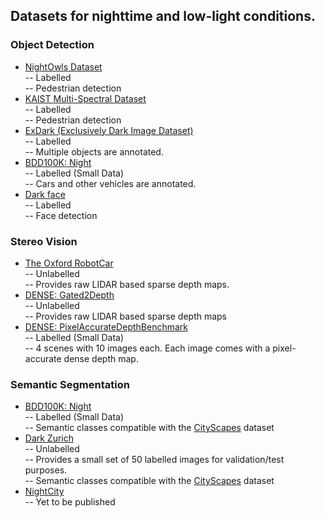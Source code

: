 ## Datasets for nighttime and low-light conditions. 

### Object Detection
- [NightOwls Dataset](https://www.nightowls-dataset.org/)  
-- Labelled  
-- Pedestrian detection
- [KAIST Multi-Spectral Dataset](https://soonminhwang.github.io/rgbt-ped-detection/data/)  
-- Labelled  
-- Pedestrian detection
- [ExDark (Exclusively Dark Image Dataset)](https://github.com/cs-chan/Exclusively-Dark-Image-Dataset)  
-- Labelled  
-- Multiple objects are annotated. 
- [BDD100K: Night](https://bdd-data.berkeley.edu/)  
-- Labelled (Small Data)  
-- Cars and other vehicles are annotated.  
- [Dark face](https://www.kaggle.com/datasets/soumikrakshit/dark-face-dataset)  
-- Labelled  
-- Face detection  

### Stereo Vision
- [The Oxford RobotCar](https://robotcar-dataset.robots.ox.ac.uk/)  
-- Unlabelled  
-- Provides raw LIDAR based sparse depth maps. 
- [DENSE: Gated2Depth](https://www.uni-ulm.de/en/in/driveu/projects/dense-datasets)  
-- Unlabelled  
-- Provides raw LIDAR based sparse depth maps
- [DENSE: PixelAccurateDepthBenchmark](https://www.uni-ulm.de/en/in/driveu/projects/dense-datasets)  
-- Labelled (Small Data)  
-- 4 scenes with 10 images each. Each image comes with a pixel-accurate dense depth map.

### Semantic Segmentation
- [BDD100K: Night](https://bdd-data.berkeley.edu/)  
-- Labelled (Small Data)  
-- Semantic classes compatible with the [CityScapes](https://www.cityscapes-dataset.com/) dataset
- [Dark Zurich](https://www.trace.ethz.ch/publications/2019/GCMA_UIoU/)  
-- Unlabelled  
-- Provides a small set of 50 labelled images for validation/test purposes.  
-- Semantic classes compatible with the [CityScapes](https://www.cityscapes-dataset.com/) dataset
- [NightCity](https://arxiv.org/pdf/2003.06883.pdf)  
-- Yet to be published
